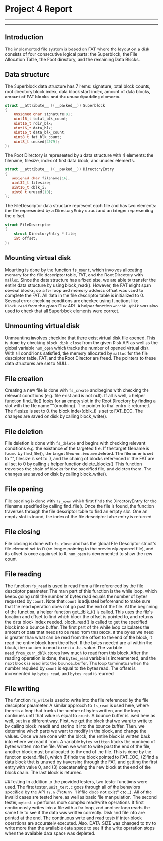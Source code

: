 # Project 4 Report
---
---

## Introduction
The implemented file system is based on FAT where the layout
on a disk consists of four consecutive logical parts: the Superblock,
the File Allocation Table, the Root directory, and the remaining
Data Blocks.


## Data structure
The Superblock data structure has 7 items: signature, total block counts,
root directory block index, data block start index, amount of data blocks,
amount of FAT blocks, and the unused/padding elements. 

```c
struct __attribute__ ((__packed__)) Superblock
{
	unsigned char signature[8];
	uint16_t total_blk_count;
	uint16_t rdir_blk;
	uint16_t data_blk;
	uint16_t data_blk_count;
	uint8_t fat_blk_count;
	uint8_t unused[4079];
};
```

The Root Directory is represented by a data structure with 4 elements:
the filename, filesize, index of first data block, and unused elements.
 ```c
struct __attribute__ ((__packed__)) DirectoryEntry
{
	unsigned char filename[16];
	uint32_t filesize;
	uint16_t dblk_i;
	uint8_t unused[10];
};
```

The FileDescriptor data structure represent each file and has two elements: 
the file represented by a DirectoryEntry struct and an integer
representing the offset.
```c
struct FileDescriptor
{
	struct DirectoryEntry * file;
	int offset;
};
```

## Mounting virtual disk
Mounting is done by the function `fs_mount`, which involves allocating 
memory for the file descriptor table, FAT, and the Root Directory with
`malloc`. Since the data structure has a fixed size, we are able to
transfer the entire data structure by using block_read(). However, the FAT
might span several blocks, so a for loop and memory address offset was used
to complete the FAT.
All data in the file descriptor table is initialized to 0. 
Several error checking conditions are checked using
functions like `block_read` from the given Disk API. A helper function
`errchk_spblk` was also used to check that all Superblock elements were 
correct.

## Unmounting virtual disk
Unmounting involves checking that there exist virtual disk file opened.
This is done by checking `block_disk_close` from the given Disk API as well as
the global variable `num_open` which tracks the number of opened virtual disk.
With all conditions satisfied, the memory allocated by `malloc` for the file
descriptor table, FAT, and the Root Director are freed. The pointers to these
data structures are set to NULL.

## File creation
Creating a new file is done with `fs_create` and begins with checking
the relevant conditions (e.g. file exist and is not null). If all is well,
a helper function find_file() looks for an empty slot in the Root Directory
by finding a slot with the file name ""(=nothing). The pointer to that entry
is returned. The filesize is set to 0, the block index(dblk_i) is set to 
FAT_EOC. The changes are saved on disk by calling block_write().

## File deletion
File deletion is done with `fs_delete` and begins with checking relevant
conditions e.g. the existance of the targeted file. If the target filename
is found by find_file(), the target files entries are deleted. The filename
is set to "", filesize is set to 0, and the chaing of blocks referenced in the
FAT are all set to 0 by calling a helper function delete_blocks(). This function
traverses the chain of blocks for the specified file, and deletes them. The 
changes are saved on disk by calling block_write().

## File opening
File opening is done with `fs_open` which first finds the DirectoryEntry for
the filename specified by calling find_file(). Once the file is found, the
function traverses through the file descriptor table to find an empty slot.
One an empty slot is found, the index of the file descriptor table entry
is returned.

## File closing
File closing is done with `fs_close` and has the global File Descriptor
struct's file element set to 0 (no longer pointing to the previously 
opened file), and its offset is once again set to 0. `num_open` is 
decremented to show the new count.

## File reading
The function `fs_read` is used to read from a file referenced by the
file descriptor parameter. The main part of this function is the while loop,
which keeps going until the number of bytes read equals the number of bytes
requested by `count`. Note that `count` is adjusted beforehand to make sure
that the read operation does not go past the end of the file.
At the beginning of the function, a helper function get_dblk_i() is called.
This uses the file's location and offset to find which block the offset is
pointed to, and returns the data block index needed. block_read() is called
to get the specified block into a bounce buffer.
The first part of the while loop calculates the amount of data that needs to
be read from this block. If the bytes we need is greater than what can be read
from the offset to the end of the block, it read the entire block from the 
offset. If the bytes needed are all within the block, the number to read to set
to that value. The variable `need_from_curr_dblk` stores how much to read
from this block. After the reading operation is done, the `bytes_read` variable
is increamented, and the next block is read into the bounce_buffer. The loop
terminates when the number required by `count` is equal to the bytes read.
The offset is incremented by `bytes_read`, and `bytes_read` is reurned.

## File writing
The function `fs_write` is used to write into the file referenced by
the file descriptor parameter. A similar approach to `fs_read` is used here,
where there is a loop that tracks the number of bytes written, and the loop
continues until that value is equal to `count`. A bounce buffer is used here
as well, but in a different way. First, we get the block that we want to write
to by calling block_read() and storing it into the bounce buffer. Then, we 
determine which parts we want to modify in the block, and change the values. 
Once we are done with the block, the entire block is written back into where
we read it from. A variable `bytes_written` tracks the numbero of bytes written
into the file.
When we want to write past the end of the file, another block must be allocated
to the end of the file. This is done by the function extend_file(), which 
(1)finds the block pointed to FAT_EOC, (2)find a data block that is unused by
traversing through the FAT, and getting the first entry with value 0, and (3)
concatenating the new block at the end of the block chain. The last block is
returned.

##Testing
In addition to the provided testers, two tester functions were used.
The first tester, `unit_test.c` goes through all of the behaviors specified
by the API `fs.h` ("return -1 if file does not exist" etc...). All of the
invalid cases are tested here, as well as basic file manipulation.
The second tester, `mytest.c` performs more complex read/write operations.
It first continuously writes into a file with a for loop, and another loop
reads the same file to see if the data was written correctly. Disk and file
info are printed at the end.
The continuous write and read tests if inter-block operations are accurately
executed. Also, DATA_SIZE was changed to try to write more than the available
data space to see if the write operation stops when the available data space 
was depleted.

